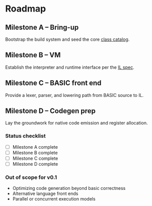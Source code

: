 # Roadmap

## Milestone A – Bring-up
Bootstrap the build system and seed the core [class catalog](class-catalog.md).

## Milestone B – VM
Establish the interpreter and runtime interface per the [IL spec](il-spec.md).

## Milestone C – BASIC front end
Provide a lexer, parser, and lowering path from BASIC source to IL.

## Milestone D – Codegen prep
Lay the groundwork for native code emission and register allocation.

### Status checklist
- [ ] Milestone A complete
- [ ] Milestone B complete
- [ ] Milestone C complete
- [ ] Milestone D complete

### Out of scope for v0.1
- Optimizing code generation beyond basic correctness
- Alternative language front ends
- Parallel or concurrent execution models
